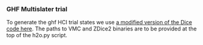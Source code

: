 ### GHF Multislater trial

To generate the ghf HCI trial states we use [a modified version of the Dice code here](https://github.com/ankit76/Dice/tree/uhf).
The paths to VMC and ZDice2 binaries are to be provided at the top of the h2o.py script.

